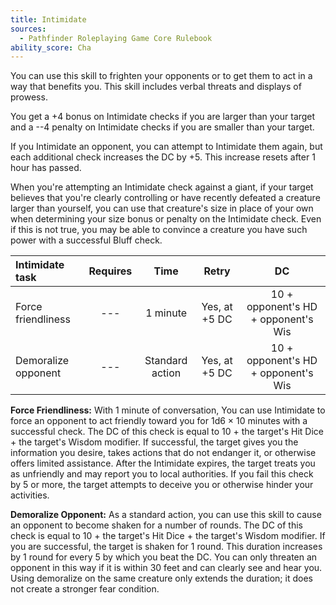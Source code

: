 ```yaml
---
title: Intimidate
sources:
  - Pathfinder Roleplaying Game Core Rulebook
ability_score: Cha
---
```


You can use this skill to frighten your opponents or to get them to act in a way that benefits you. This skill includes verbal threats and displays of prowess.

You get a +4 bonus on Intimidate checks if you are larger than your target and a --4 penalty on Intimidate checks if you are smaller than your target.

If you Intimidate an opponent, you can attempt to Intimidate them again, but each additional check increases the DC by +5. This increase resets after 1 hour has passed.

When you're attempting an Intimidate check against a giant, if your target believes that you're clearly controlling or have recently defeated a creature larger than yourself, you can use that creature's size in place of your own when determining your size bonus or penalty on the Intimidate check. Even if this is not true, you may be able to convince a creature you have such power with a successful Bluff check.

| Intimidate task     | Requires |      Time       |     Retry     |                 DC                  |
|:--------------------|:--------:|:---------------:|:-------------:|:-----------------------------------:|
| Force friendliness  |   ---    |    1 minute     | Yes, at +5 DC | 10 + opponent's HD + opponent's Wis |
| Demoralize opponent |   ---    | Standard action | Yes, at +5 DC | 10 + opponent's HD + opponent's Wis |

**Force Friendliness:** With 1 minute of conversation, You can use Intimidate to force an opponent to act friendly toward you for 1d6 × 10 minutes with a successful check. The DC of this check is equal to 10 + the target's Hit Dice + the target's Wisdom modifier. If successful, the target gives you the information you desire, takes actions that do not endanger it, or otherwise offers limited assistance. After the Intimidate expires, the target treats you as unfriendly and may report you to local authorities. If you fail this check by 5 or more, the target attempts to deceive you or otherwise hinder your activities.

**Demoralize Opponent:** As a standard action, you can use this skill to cause an opponent to become shaken for a number of rounds. The DC of this check is equal to 10 + the target's Hit Dice + the target's Wisdom modifier. If you are successful, the target is shaken for 1 round. This duration increases by 1 round for every 5 by which you beat the DC. You can only threaten an opponent in this way if it is within 30 feet and can clearly see and hear you. Using demoralize on the same creature only extends the duration; it does not create a stronger fear condition.
